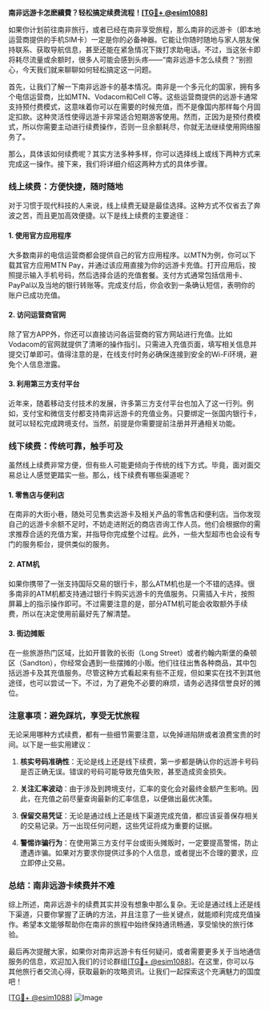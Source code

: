 **南非远游卡怎麽續費？轻松搞定续费流程！[[TG💪+ @esim1088](https://t.me/s/esim1088)]**

如果你计划前往南非旅行，或者已经在南非享受旅程，那么南非的远游卡（即本地运营商提供的手机SIM卡）一定是你的必备神器。它能让你随时随地与家人朋友保持联系、获取导航信息，甚至还能在紧急情况下拨打求助电话。不过，当这张卡即将耗尽流量或余额时，很多人可能会感到头疼——“南非远游卡怎么续费？”别担心，今天我们就来聊聊如何轻松搞定这一问题。

首先，让我们了解一下南非远游卡的基本情况。南非是一个多元化的国家，拥有多个电信运营商，比如MTN、Vodacom和Cell C等。这些运营商提供的远游卡通常支持预付费模式，这意味着你可以在需要的时候充值，而不是像国内那样每个月固定扣款。这种灵活性使得远游卡非常适合短期游客使用。然而，正因为是预付费模式，所以你需要主动进行续费操作，否则一旦余额耗尽，你就无法继续使用网络服务了。

那么，具体该如何续费呢？其实方法多种多样，你可以选择线上或线下两种方式来完成这一操作。接下来，我们将详细介绍这两种方式的具体步骤。

### 线上续费：方便快捷，随时随地

对于习惯于现代科技的人来说，线上续费无疑是最佳选择。这种方式不仅省去了奔波之苦，而且更加高效便捷。以下是线上续费的主要途径：

#### 1. 使用官方应用程序

大多数南非的电信运营商都会提供自己的官方应用程序。以MTN为例，你可以下载其官方应用MTN Pay，并通过该应用直接为你的远游卡充值。打开应用后，按照提示输入手机号码，然后选择合适的充值套餐。支付方式通常包括信用卡、PayPal以及当地的银行转账等。完成支付后，你会收到一条确认短信，表明你的账户已成功充值。

#### 2. 访问运营商官网

除了官方APP外，你还可以直接访问各运营商的官方网站进行充值。比如Vodacom的官网就提供了清晰的操作指引。只需进入充值页面，填写相关信息并提交订单即可。值得注意的是，在线支付时务必确保连接到安全的Wi-Fi环境，避免个人信息泄露。

#### 3. 利用第三方支付平台

近年来，随着移动支付技术的发展，许多第三方支付平台也加入了这一行列。例如，支付宝和微信支付都支持南非远游卡的充值业务。只要绑定一张国内银行卡，就可以轻松完成跨境支付。当然，前提是你需要提前注册并开通相关功能。

### 线下续费：传统可靠，触手可及

虽然线上续费非常方便，但有些人可能更倾向于传统的线下方式。毕竟，面对面交易总让人感觉更踏实一些。那么，线下续费有哪些渠道呢？

#### 1. 零售店与便利店

在南非的大街小巷，随处可见售卖远游卡及相关产品的零售店和便利店。当你发现自己的远游卡余额不足时，不妨走进附近的商店咨询工作人员。他们会根据你的需求推荐合适的充值方案，并指导你完成整个过程。此外，一些大型超市也会设有专门的服务柜台，提供类似的服务。

#### 2. ATM机

如果你携带了一张支持国际交易的银行卡，那么ATM机也是一个不错的选择。很多南非的ATM机都支持通过银行卡购买远游卡的充值服务。只需插入卡片，按照屏幕上的指示操作即可。不过需要注意的是，部分ATM机可能会收取额外手续费，所以在决定使用前最好先了解清楚。

#### 3. 街边摊贩

在一些旅游热门区域，比如开普敦的长街（Long Street）或者约翰内斯堡的桑顿区（Sandton），你经常会遇到一些摆摊的小贩。他们往往出售各种商品，其中包括远游卡及其充值服务。尽管这种方式看起来有些不正规，但如果实在找不到其他途径，也可以尝试一下。不过，为了避免不必要的麻烦，请务必选择信誉良好的摊位。

### 注意事项：避免踩坑，享受无忧旅程

无论采用哪种方式续费，都有一些细节需要注意，以免掉进陷阱或者浪费宝贵的时间。以下是一些实用建议：

1. **核实号码准确性**：无论是线上还是线下续费，第一步都是确认你的远游卡号码是否正确无误。错误的号码可能导致充值失败，甚至造成资金损失。
   
2. **关注汇率波动**：由于涉及到跨境支付，汇率的变化会对最终金额产生影响。因此，在充值之前尽量查询最新的汇率信息，以便做出最优决策。

3. **保留交易凭证**：无论是通过线上还是线下渠道完成充值，都应该妥善保存相关的交易记录。万一出现任何问题，这些凭证将成为重要的证据。

4. **警惕诈骗行为**：在使用第三方支付平台或街头摊贩时，一定要提高警惕，防止遭遇诈骗。如果对方要求你提供过多的个人信息，或者提出不合理的要求，应立即停止交易。

### 总结：南非远游卡续费并不难

综上所述，南非远游卡的续费其实并没有想象中那么复杂。无论是通过线上还是线下渠道，只要你掌握了正确的方法，并且注意了一些关键点，就能顺利完成充值操作。希望本文能够帮助你在南非的旅程中始终保持通讯畅通，享受愉快的旅行体验。

最后再次提醒大家，如果你对南非远游卡有任何疑问，或者需要更多关于当地通信服务的信息，欢迎加入我们的讨论群组[[TG💪+ @esim1088](https://t.me/s/esim1088)]。在这里，你可以与其他旅行者交流心得，获取最新的攻略资讯。让我们一起探索这个充满魅力的国度吧！

[[TG💪+ @esim1088](https://t.me/s/esim1088)] ![Image](https://i.postimg.cc/4NQfJmqS/Snipaste-2025-05-13-00-14-12.png)